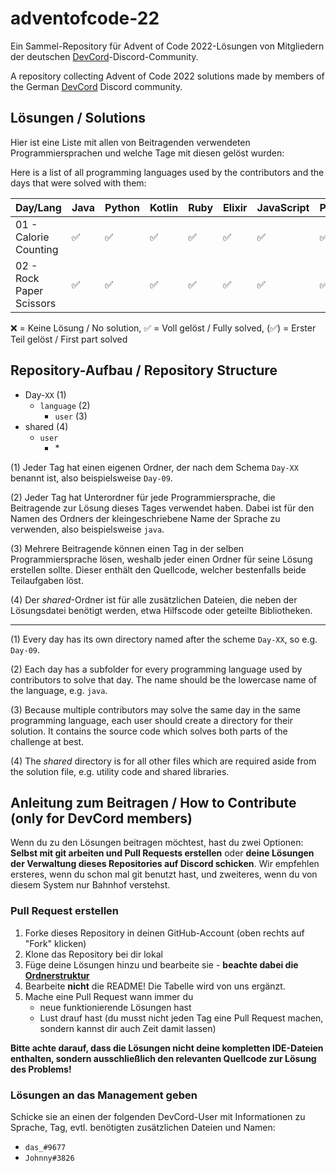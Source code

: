# adventofcode-22

Ein Sammel-Repository für Advent of Code 2022-Lösungen von Mitgliedern der deutschen [DevCord](https://discord.gg/tNMq2K4)-Discord-Community.

A repository collecting Advent of Code 2022 solutions made by members of the German [DevCord](https://discord.gg/tNMq2K4) Discord community.

## Lösungen / Solutions

Hier ist eine Liste mit allen von Beitragenden verwendeten Programmiersprachen und welche Tage mit diesen gelöst wurden:

Here is a list of all programming languages used by the contributors and the days that were solved with them:

| Day/Lang                              | Java | Python | Kotlin | Ruby | Elixir | JavaScript    | Perl    | C    | Clojure    | Haskell    | Nim    | C#    | Scala    | C++    | Go    | Groovy   | Rust   | BQN   |
| ------ | ------ | ------ | ------ | ------ | ------ | ------ | ------ | ------ | ------ | ------ | ------ | ------ | ------ | ------ | ------ | ------ | ------ | ------ |
| 01 - Calorie Counting                 | ✅     | ✅     | ✅    | ✅      | ✅      | ✅      | ✅      | ✅      | ✅      | ✅      | ✅      | ✅      | ✅      | ✅      | ✅      | ✅      | ✅      | ✅      |
| 02 - Rock Paper Scissors                 | ✅     | ✅     | ✅    | ✅      | ✅      | ✅      | ✅      | ✅      | ❌      | ✅      | ✅      | ✅      | ❌      | ✅      | ✅      | ✅      | ✅      | ✅      |

❌   = Keine Lösung / No solution,
✅   = Voll gelöst / Fully solved,
(✅) = Erster Teil gelöst / First part solved

## Repository-Aufbau / Repository Structure
- Day-`XX`       (1) 
  - `language`        (2)
    - `user`    (3)
- shared        (4)
  - `user`
    - \*    

(1) Jeder Tag hat einen eigenen Ordner, der nach dem Schema `Day-XX` benannt ist, also beispielsweise `Day-09`.

(2) Jeder Tag hat Unterordner für jede Programmiersprache, die Beitragende zur Lösung dieses Tages verwendet haben. Dabei ist für den Namen des Ordners der kleingeschriebene Name der Sprache zu verwenden, also beispielsweise `java`.

(3) Mehrere Beitragende können einen Tag in der selben Programmiersprache lösen, weshalb jeder einen Ordner für seine Lösung erstellen sollte. Dieser enthält den Quellcode, welcher bestenfalls beide Teilaufgaben löst.

(4) Der *shared*-Ordner ist für alle zusätzlichen Dateien, die neben der Lösungsdatei benötigt werden, etwa Hilfscode oder geteilte Bibliotheken.

---

(1) Every day has its own directory named after the scheme `Day-XX`, so e.g. `Day-09`.

(2) Each day has a subfolder for every programming language used by contributors to solve that day. The name should be the lowercase name of the language, e.g. `java`. 

(3) Because multiple contributors may solve the same day in the same programming language, each user should create a directory for their solution. It contains the source code which solves both parts of the challenge at best.

(4) The *shared* directory is for all other files which are required aside from the solution file, e.g. utility code and shared libraries.

## Anleitung zum Beitragen / How to Contribute (only for DevCord members)
Wenn du zu den Lösungen beitragen möchtest, hast du zwei Optionen: **Selbst mit git arbeiten und Pull Requests erstellen** oder **deine Lösungen der Verwaltung dieses Repositories auf Discord schicken**. Wir empfehlen ersteres, wenn du schon mal git benutzt hast, und zweiteres, wenn du von diesem System nur Bahnhof verstehst.

### Pull Request erstellen

1. Forke dieses Repository in deinen GitHub-Account (oben rechts auf "Fork" klicken)
2. Klone das Repository bei dir lokal
3. Füge deine Lösungen hinzu und bearbeite sie - **beachte dabei die [Ordnerstruktur](#repository-aufbau--repository-structure)**
4. Bearbeite **nicht** die README! Die Tabelle wird von uns ergänzt.
5. Mache eine Pull Request wann immer du
   - neue funktionierende Lösungen hast
   - Lust drauf hast (du musst nicht jeden Tag eine Pull Request machen, sondern kannst dir auch Zeit damit lassen)

**Bitte achte darauf, dass die Lösungen nicht deine kompletten IDE-Dateien enthalten, sondern ausschließlich den relevanten Quellcode zur Lösung des Problems!**

### Lösungen an das Management geben
Schicke sie an einen der folgenden DevCord-User mit Informationen zu Sprache, Tag, evtl. benötigten zusätzlichen Dateien und Namen:
   - `das_#9677`
   - `Johnny#3826`
   
